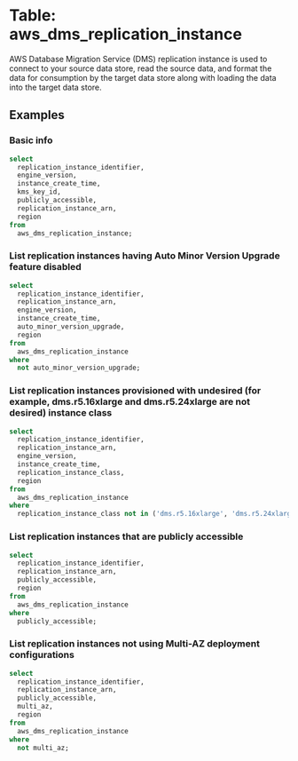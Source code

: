 # Table: aws_dms_replication_instance

AWS Database Migration Service (DMS) replication instance is used to connect to your source data store, read the source data, and format the data for consumption by the target data store along with loading the data into the target data store.

## Examples

### Basic info

```sql
select
  replication_instance_identifier,
  engine_version,
  instance_create_time,
  kms_key_id,
  publicly_accessible,
  replication_instance_arn,
  region
from
  aws_dms_replication_instance;
```


### List replication instances having Auto Minor Version Upgrade feature disabled

```sql
select
  replication_instance_identifier,
  replication_instance_arn,
  engine_version,
  instance_create_time,
  auto_minor_version_upgrade,
  region
from
  aws_dms_replication_instance
where
  not auto_minor_version_upgrade;
```


### List replication instances provisioned with undesired (for example, dms.r5.16xlarge and dms.r5.24xlarge are not desired) instance class

```sql
select
  replication_instance_identifier,
  replication_instance_arn,
  engine_version,
  instance_create_time,
  replication_instance_class,
  region
from
  aws_dms_replication_instance
where
  replication_instance_class not in ('dms.r5.16xlarge', 'dms.r5.24xlarge');
```


### List replication instances that are publicly accessible

```sql
select
  replication_instance_identifier,
  replication_instance_arn,
  publicly_accessible,
  region
from
  aws_dms_replication_instance
where
  publicly_accessible;
```


### List replication instances not using Multi-AZ deployment configurations

```sql
select
  replication_instance_identifier,
  replication_instance_arn,
  publicly_accessible,
  multi_az,
  region
from
  aws_dms_replication_instance
where
  not multi_az;
```
